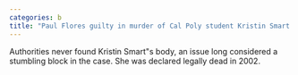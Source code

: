 ```yaml
---
categories: b
title: "Paul Flores guilty in murder of Cal Poly student Kristin Smart his father acquitted"
---
```

Authorities never found Kristin Smart"s body, an issue long considered a stumbling block in the case. She was declared legally dead in 2002.